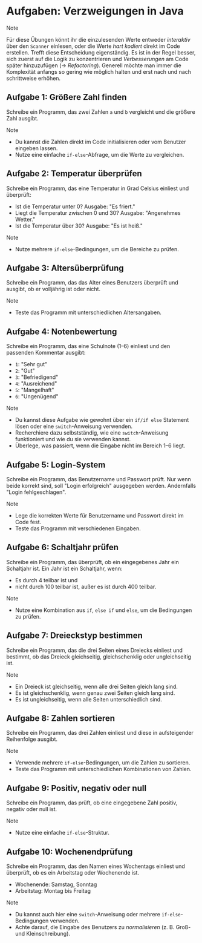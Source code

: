 # Aufgaben: Verzweigungen in Java

> [!NOTE]
> Für diese Übungen könnt ihr die einzulesenden Werte entweder *interaktiv* über den `Scanner` einlesen, oder die Werte *hart kodiert* direkt im Code erstellen.
> Trefft diese Entscheidung eigenständig. Es ist in der Regel besser, sich zuerst auf die Logik zu konzentrieren und *Verbesserungen* am Code später hinzuzufügen (-> *Refactoring*). Generell möchte man immer die Komplexität anfangs so gering wie möglich halten und erst nach und nach schrittweise erhöhen.

## Aufgabe 1: Größere Zahl finden
Schreibe ein Programm, das zwei Zahlen `a` und `b` vergleicht und die größere Zahl ausgibt.

> [!NOTE]
> - Du kannst die Zahlen direkt im Code initialisieren oder vom Benutzer eingeben lassen.
> - Nutze eine einfache `if-else`-Abfrage, um die Werte zu vergleichen.

## Aufgabe 2: Temperatur überprüfen
Schreibe ein Programm, das eine Temperatur in Grad Celsius einliest und überprüft:
- Ist die Temperatur unter 0? Ausgabe: "Es friert."
- Liegt die Temperatur zwischen 0 und 30? Ausgabe: "Angenehmes Wetter."
- Ist die Temperatur über 30? Ausgabe: "Es ist heiß."

> [!NOTE]
> - Nutze mehrere `if-else`-Bedingungen, um die Bereiche zu prüfen.

## Aufgabe 3: Altersüberprüfung
Schreibe ein Programm, das das Alter eines Benutzers überprüft und ausgibt, ob er volljährig ist oder nicht.

> [!NOTE]
> - Teste das Programm mit unterschiedlichen Altersangaben.

## Aufgabe 4: Notenbewertung
Schreibe ein Programm, das eine Schulnote (1–6) einliest und den passenden Kommentar ausgibt:
- `1`: "Sehr gut"
- `2`: "Gut"
- `3`: "Befriedigend"
- `4`: "Ausreichend"
- `5`: "Mangelhaft"
- `6`: "Ungenügend"

> [!Note]
> - Du kannst diese Aufgabe wie gewohnt über ein `if/if else` Statement lösen oder eine `switch`-Anweisung verwenden.
> - Recherchiere dazu selbstständig, wie eine `switch`-Anweisung funktioniert und wie du sie verwenden kannst.
> - Überlege, was passiert, wenn die Eingabe nicht im Bereich 1–6 liegt.

## Aufgabe 5: Login-System
Schreibe ein Programm, das Benutzername und Passwort prüft. Nur wenn beide korrekt sind, soll "Login erfolgreich" ausgegeben werden. Andernfalls "Login fehlgeschlagen".

> [!NOTE] 
> - Lege die korrekten Werte für Benutzername und Passwort direkt im Code fest.
> - Teste das Programm mit verschiedenen Eingaben.

## Aufgabe 6: Schaltjahr prüfen
Schreibe ein Programm, das überprüft, ob ein eingegebenes Jahr ein Schaltjahr ist. Ein Jahr ist ein Schaltjahr, wenn:
- Es durch 4 teilbar ist und
- nicht durch 100 teilbar ist, außer es ist durch 400 teilbar.

> [!NOTE]
> - Nutze eine Kombination aus `if`, `else if` und `else`, um die Bedingungen zu prüfen.

## Aufgabe 7: Dreieckstyp bestimmen
Schreibe ein Programm, das die drei Seiten eines Dreiecks einliest und bestimmt, ob das Dreieck gleichseitig, gleichschenklig oder ungleichseitig ist.

> [!NOTE]
> - Ein Dreieck ist gleichseitig, wenn alle drei Seiten gleich lang sind.
> - Es ist gleichschenklig, wenn genau zwei Seiten gleich lang sind.
> - Es ist ungleichseitig, wenn alle Seiten unterschiedlich sind.

## Aufgabe 8: Zahlen sortieren
Schreibe ein Programm, das drei Zahlen einliest und diese in aufsteigender Reihenfolge ausgibt.

> [!NOTE]
> - Verwende mehrere `if-else`-Bedingungen, um die Zahlen zu sortieren.
> - Teste das Programm mit unterschiedlichen Kombinationen von Zahlen.

## Aufgabe 9: Positiv, negativ oder null
Schreibe ein Programm, das prüft, ob eine eingegebene Zahl positiv, negativ oder null ist.

> [!NOTE]
> - Nutze eine einfache `if-else`-Struktur.

## Aufgabe 10: Wochenendprüfung
Schreibe ein Programm, das den Namen eines Wochentags einliest und überprüft, ob es ein Arbeitstag oder Wochenende ist.
- Wochenende: Samstag, Sonntag
- Arbeitstag: Montag bis Freitag

> [!NOTE]
> - Du kannst auch hier eine `switch`-Anweisung oder mehrere `if-else`-Bedingungen verwenden.
> - Achte darauf, die Eingabe des Benutzers zu *normalisieren* (z. B. Groß- und Kleinschreibung).

